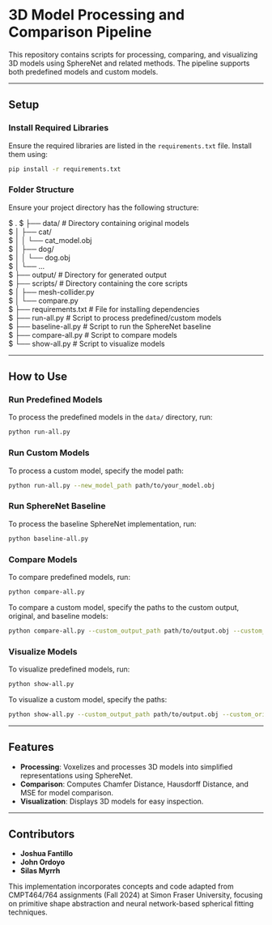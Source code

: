 # 3D Model Processing and Comparison Pipeline

This repository contains scripts for processing, comparing, and visualizing 3D models using SphereNet and related methods. The pipeline supports both predefined models and custom models.

---

## **Setup**

### **Install Required Libraries**
Ensure the required libraries are listed in the `requirements.txt` file. Install them using:

```bash
pip install -r requirements.txt
```

### **Folder Structure**
Ensure your project directory has the following structure:

$ .
$ ├── data/                 # Directory containing original models  
$ │   ├── cat/  
$ │   │   └── cat_model.obj  
$ │   ├── dog/  
$ │   │   └── dog.obj  
$ │   └── ...  
$ ├── output/               # Directory for generated output  
$ ├── scripts/              # Directory containing the core scripts  
$ │   ├── mesh-collider.py  
$ │   └── compare.py  
$ ├── requirements.txt      # File for installing dependencies  
$ ├── run-all.py            # Script to process predefined/custom models  
$ ├── baseline-all.py       # Script to run the SphereNet baseline  
$ ├── compare-all.py        # Script to compare models  
$ └── show-all.py           # Script to visualize models  

---

## **How to Use**

### **Run Predefined Models**
To process the predefined models in the `data/` directory, run:
```bash
python run-all.py
```
### **Run Custom Models**
To process a custom model, specify the model path:
```bash
python run-all.py --new_model_path path/to/your_model.obj
```
### **Run SphereNet Baseline**
To process the baseline SphereNet implementation, run:
```bash
python baseline-all.py
```
### **Compare Models**
To compare predefined models, run:
```bash
python compare-all.py
```
To compare a custom model, specify the paths to the custom output, original, and baseline models:
```bash
python compare-all.py --custom_output_path path/to/output.obj --custom_original_path path/to/original.obj --custom_baseline_path path/to/baseline.obj
```
### **Visualize Models**
To visualize predefined models, run:
```bash
python show-all.py
```
To visualize a custom model, specify the paths:
```bash
python show-all.py --custom_output_path path/to/output.obj --custom_original_path path/to/original.obj --custom_baseline_path path/to/baseline.obj
```
---

## **Features**

- **Processing**: Voxelizes and processes 3D models into simplified representations using SphereNet.  
- **Comparison**: Computes Chamfer Distance, Hausdorff Distance, and MSE for model comparison.  
- **Visualization**: Displays 3D models for easy inspection.

---

## **Contributors**

- **Joshua Fantillo**  
- **John Ordoyo**  
- **Silas Myrrh**  

This implementation incorporates concepts and code adapted from CMPT464/764 assignments (Fall 2024) at Simon Fraser University, focusing on primitive shape abstraction and neural network-based spherical fitting techniques.

